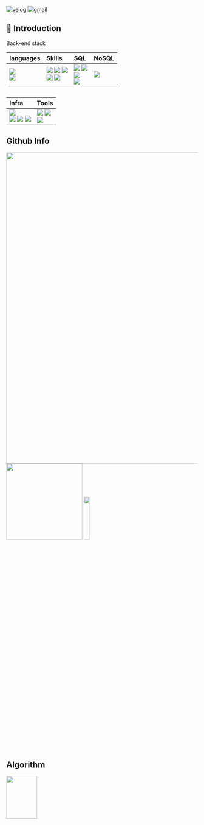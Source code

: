 [![velog](https://img.shields.io/badge/velog-20C997?style=flat-square=appveyor&logo=Velog&logoColor=FFFFFF)](https://velog.io/@sunsik08)
[![gmail](https://img.shields.io/badge/Gmail-EA4335?style=flat-square=appveyor&logo=Gmail&logoColor=FFFFFF)](mailto:17sunsik@gmail.co)

## 👋 Introduction

</div>

<!--
**sunsik17/sunsik17** is a ✨ _special_ ✨ repository because its `README.md` (this file) appears on your GitHub profile.

Here are some ideas to get you started:

- 🔭 I’m currently working on ...
- 🌱 I’m currently learning ...
- 👯 I’m looking to collaborate on ...
- 🤔 I’m looking for help with ...
- 💬 Ask me about ...
- 📫 How to reach me: ...
- 😄 Pronouns: ...
- ⚡ Fun fact: ...
-->
  
Back-end stack

|languages|Skills|SQL|NoSQL|
|:--|:--|:--|:--|
|<img src="https://img.shields.io/badge/Java-007396?style=flat-square=appveyor&logo=Java&logoColor=white" /> <br> <img src="https://img.shields.io/badge/Python-3776AB?style=flat-square=appveyor&logo=Python&logoColor=white" />|<img src="https://img.shields.io/badge/SpringBoot-6DB33F?style=flat-square=appveyor&logo=SpringBoot&logoColor=white"/> <img src="https://img.shields.io/badge/JPA-6DB33F?style=flat-square=appveyor&logo=JPA&logoColor=white" /> <img src="https://img.shields.io/badge/Mybatis-000000?style=flat-square=appveyor&logo=mybatis&logoColor=000000" /> <br> <img src="https://img.shields.io/badge/Django-092E20?style=flat-square=appveyor&logo=Django&logoColor=white" /> <img src="https://img.shields.io/badge/Django_ORM-092E20?style=flat-square=appveyor&logo=Django&logoColor=white" />|<img src="https://img.shields.io/badge/Mysql-3776AB?style=flat-square=appveyor&logo=Mysql&logoColor=white" /> <img src="https://img.shields.io/badge/MariaDB-003545?style=flat-square=appveyor&logo=MariaDB&logoColor=white"/> <br> <img src="https://img.shields.io/badge/H2-003DFF?style=flat-square=appveyor&logo=algolia&logoColor=003DFF" /> <br> <img src="https://img.shields.io/badge/SQLite-003B57?style=flat-square=appveyor&logo=SQLite&logoColor=white" />|<img src="https://img.shields.io/badge/Redis-DC382D?style=flat-square=appveyor&logo=Redis&logoColor=white" />|

##   

|Infra|Tools|
|:--|:--|
|<img src="https://img.shields.io/badge/Docker-2496ED?style=flat-square=appveyor&logo=Docker&logoColor=white"/> <br> <img src="https://img.shields.io/badge/amazonaws-232F3E?style=flat-square=appveyor&logo=amazonaws&logoColor=white"/> <img src="https://img.shields.io/badge/RDS-527FFF?style=flat-square=appveyor&logo=amazonrds&logoColor=white"/> <img src="https://img.shields.io/badge/EC2-FF9900?style=flat-square=appveyor&logo=amazonec2&logoColor=white"/> | <img src="https://img.shields.io/badge/Git-F05032?style=flat&logo=Git&logoColor=white"/> <img src="https://img.shields.io/badge/GitHub-222222?style=flat&logo=GitHub&logoColor=white"/> <br> <img src="https://img.shields.io/badge/IntelliJ IDEA-000000?style=flat&logo=IntelliJ IDEA&logoColor=white"/>|

## Github Info

<img src="http://github-profile-summary-cards.vercel.app/api/cards/profile-details?username=sunsik17&theme=nord_bright" width=818.97px>
<img src="https://github-readme-stats.vercel.app/api?username=sunsik17&theme=catppuccin_latte&show_icons=true" height=200px> <img src="http://github-profile-summary-cards.vercel.app/api/cards/repos-per-language?username=sunsik17&theme=nord_bright&exclude=html,javascript,css" height=17%> 



## Algorithm

<img src="http://mazassumnida.wtf/api/v2/generate_badge?boj=sunsik17" height=17% width=40%> 
